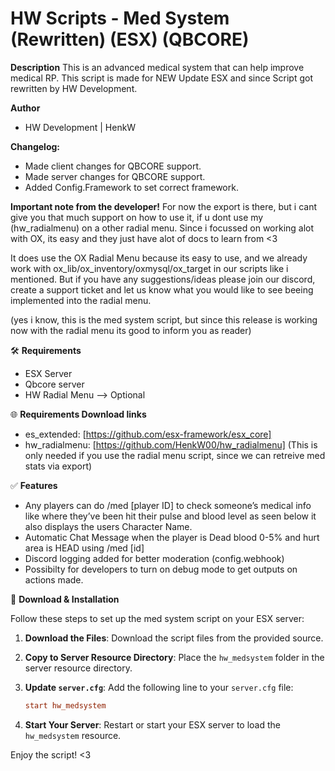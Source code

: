 # HW Scripts - Med System (Rewritten) (ESX) (QBCORE)

**Description**
This is an advanced medical system that can help improve medical RP.
This script is made for NEW Update ESX and since 
Script got rewritten by HW Development.

**Author**
- HW Development | HenkW

**Changelog:**
- Made client changes for QBCORE support.
- Made server changes for QBCORE support.
- Added Config.Framework to set correct framework.

**Important note from the developer!**
For now the export is there, but i cant give you that much support on how to use it, if u dont use my (hw_radialmenu) on a other radial menu.
Since i focussed on working alot with OX, its easy and they just have alot of docs to learn from <3

It does use the OX Radial Menu because its easy to use, and we already work with ox_lib/ox_inventory/oxmysql/ox_target in our scripts like i mentioned.
But if you have any suggestions/ideas please join our discord, create a support ticket and let us know what you would like to see beeing implemented into the radial menu.

(yes i know, this is the med system script, but since this release is working now with the radial menu its good to inform you as reader)


🛠 **Requirements**
- ESX Server
- Qbcore server
- HW Radial Menu --> Optional

🌐 **Requirements Download links**
- es_extended: [https://github.com/esx-framework/esx_core]
- hw_radialmenu: [https://github.com/HenkW00/hw_radialmenu] (This is only needed if you use the radial menu script, since we can retreive med stats via export)

✅ **Features**
- Any players can do /med [player ID] to check someone’s medical info like where they’ve been hit
their pulse and blood level as seen below it also displays the users Character Name.
- Automatic Chat Message when the player is Dead blood 0-5% and hurt area is HEAD using /med [id]
- Discord logging added for better moderation (config.webhook)
- Possibilty for developers to turn on debug mode to get outputs on actions made.

🔧 **Download & Installation**

Follow these steps to set up the med system script on your ESX server:

1. **Download the Files**: Download the script files from the provided source.

2. **Copy to Server Resource Directory**: Place the `hw_medsystem` folder in the server resource directory.

3. **Update `server.cfg`**: Add the following line to your `server.cfg` file:

    ```cfg
    start hw_medsystem
    ```

4. **Start Your Server**: Restart or start your ESX server to load the `hw_medsystem` resource.

Enjoy the script! <3
